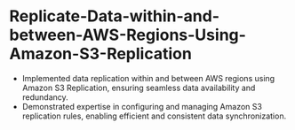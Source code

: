 # Replicate-Data-within-and-between-AWS-Regions-Using-Amazon-S3-Replication
- Implemented data replication within and between AWS regions using Amazon S3 Replication, ensuring seamless data availability and redundancy.
- Demonstrated expertise in configuring and managing Amazon S3 replication rules, enabling efficient and consistent data synchronization.
